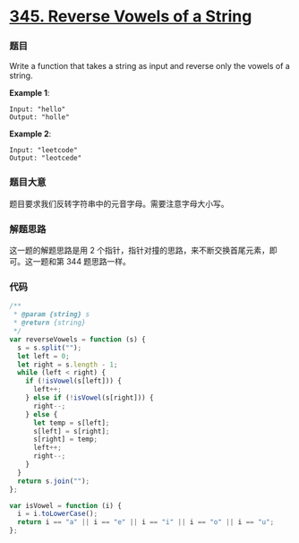# [345. Reverse Vowels of a String](https://leetcode.com/problems/reverse-vowels-of-a-string/)

### 题目

Write a function that takes a string as input and reverse only the vowels of a string.

**Example 1**:

```
Input: "hello"
Output: "holle"
```

**Example 2**:

```
Input: "leetcode"
Output: "leotcede"
```

### 题目大意

题目要求我们反转字符串中的元音字母。需要注意字母大小写。

### 解题思路

这一题的解题思路是用 2 个指针，指针对撞的思路，来不断交换首尾元素，即可。这一题和第 344 题思路一样。

### 代码

```javascript
/**
 * @param {string} s
 * @return {string}
 */
var reverseVowels = function (s) {
  s = s.split("");
  let left = 0;
  let right = s.length - 1;
  while (left < right) {
    if (!isVowel(s[left])) {
      left++;
    } else if (!isVowel(s[right])) {
      right--;
    } else {
      let temp = s[left];
      s[left] = s[right];
      s[right] = temp;
      left++;
      right--;
    }
  }
  return s.join("");
};

var isVowel = function (i) {
  i = i.toLowerCase();
  return i == "a" || i == "e" || i == "i" || i == "o" || i == "u";
};
```
